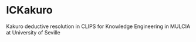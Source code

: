 # ICKakuro
Kakuro deductive resolution in CLIPS for Knowledge Engineering in MULCIA at University of Seville

